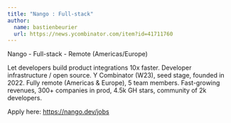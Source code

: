 ```yaml
---
title: "Nango : Full-stack"
author:
  name: bastienbeurier
  url: https://news.ycombinator.com/item?id=41711760
---
```

Nango - Full-stack - Remote (Americas&#x2F;Europe)

Let developers build product integrations 10x faster. Developer infrastructure &#x2F; open source. Y Combinator (W23), seed stage, founded in 2022. Fully remote (Americas &amp; Europe), 5 team members. Fast-growing revenues, 300+ companies in prod, 4.5k GH stars, community of 2k developers.

Apply here: <a href="https:&#x2F;&#x2F;nango.dev&#x2F;jobs">https:&#x2F;&#x2F;nango.dev&#x2F;jobs</a>
<JobApplication />
